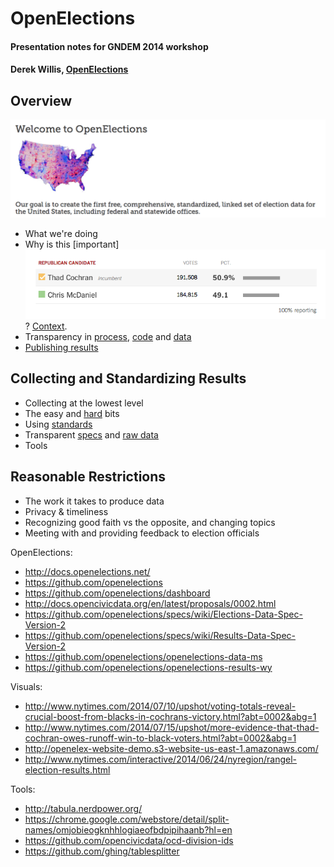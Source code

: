 OpenElections
==========================

#### Presentation notes for GNDEM 2014 workshop
#### Derek Willis, [OpenElections](http://openelections.net/)

## Overview

![openelex.png](openelex.png)

* What we're doing
* Why is this [important]![results.png](results.png)? [Context](http://www.nytimes.com/2014/07/10/upshot/voting-totals-reveal-crucial-boost-from-blacks-in-cochrans-victory.html).
* Transparency in [process](http://docs.openelections.net/), [code](https://github.com/openelections) and [data](https://github.com/openelections/openelections-data-ms) 
* [Publishing results](http://openelex-website-demo.s3-website-us-east-1.amazonaws.com/)

## Collecting and Standardizing Results

* Collecting at the lowest level
* The easy and [hard](https://github.com/openelections/openelections-data-ms) bits
* Using [standards](http://docs.opencivicdata.org/en/latest/proposals/0002.html)
* Transparent [specs](https://github.com/openelections/specs/wiki) and [raw data](https://github.com/openelections/openelections-data-wy/tree/master/raw)
* Tools

## Reasonable Restrictions

* The work it takes to produce data
* Privacy & timeliness
* Recognizing good faith vs the opposite, and changing topics
* Meeting with and providing feedback to election officials

OpenElections:

* http://docs.openelections.net/
* https://github.com/openelections
* https://github.com/openelections/dashboard
* http://docs.opencivicdata.org/en/latest/proposals/0002.html
* https://github.com/openelections/specs/wiki/Elections-Data-Spec-Version-2
* https://github.com/openelections/specs/wiki/Results-Data-Spec-Version-2
* https://github.com/openelections/openelections-data-ms
* https://github.com/openelections/openelections-results-wy

Visuals:

* http://www.nytimes.com/2014/07/10/upshot/voting-totals-reveal-crucial-boost-from-blacks-in-cochrans-victory.html?abt=0002&abg=1
* http://www.nytimes.com/2014/07/15/upshot/more-evidence-that-thad-cochran-owes-runoff-win-to-black-voters.html?abt=0002&abg=1
* http://openelex-website-demo.s3-website-us-east-1.amazonaws.com/
* http://www.nytimes.com/interactive/2014/06/24/nyregion/rangel-election-results.html

Tools:

* http://tabula.nerdpower.org/
* https://chrome.google.com/webstore/detail/split-names/omjobieogknhhlogiaeofbdpipihaanb?hl=en
* https://github.com/opencivicdata/ocd-division-ids
* https://github.com/ghing/tablesplitter


